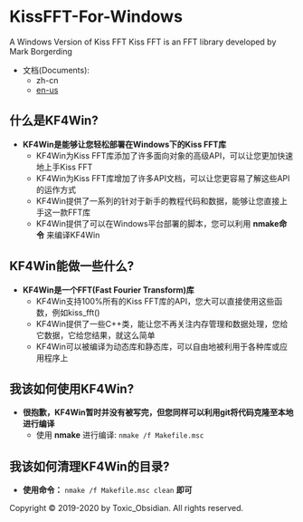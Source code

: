 # KissFFT-For-Windows
A Windows Version of Kiss FFT
Kiss FFT is an FFT library developed by Mark Borgerding
* 文档(Documents):
    + zh-cn
    + [en-us](README-en.md)
## 什么是KF4Win?
* __KF4Win是能够让您轻松部署在Windows下的Kiss FFT库__
    + KF4Win为Kiss FFT库添加了许多面向对象的高级API，可以让您更加快速地上手Kiss FFT
    + KF4Win为Kiss FFT库增加了许多API文档，可以让您更容易了解这些API的运作方式
    + KF4Win提供了一系列的针对于新手的教程代码和数据，能够让您直接上手这一款FFT库
    + KF4Win提供了可以在Windows平台部署的脚本，您可以利用 __nmake命令__ 来编译KF4Win
## KF4Win能做一些什么?
* __KF4Win是一个FFT(Fast Fourier Transform)库__
    + KF4Win支持100%所有的Kiss FFT库的API，您大可以直接使用这些函数，例如kiss_fft()
    + KF4Win提供了一些C++类，能让您不再关注内存管理和数据处理，您给它数据，它给您结果，就这么简单
    + KF4Win可以被编译为动态库和静态库，可以自由地被利用于各种库或应用程序上
## 我该如何使用KF4Win?
* __很抱歉，KF4Win暂时并没有被写完，但您同样可以利用git将代码克隆至本地进行编译__
    + 使用 __nmake__ 进行编译:
    `nmake /f Makefile.msc`
## 我该如何清理KF4Win的目录?
* __使用命令：__ `nmake /f Makefile.msc clean` __即可__

Copyright © 2019-2020 by Toxic_Obsidian. All rights reserved.
